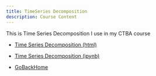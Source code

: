 ```yaml
---
title: TimeSeries Decomposition
description: Course Content
---
```

This is Time Series Decomposition I use in my CTBA course
-  [Time Series Decomposition (html)](TimeSeriesDecomposition.html)
-  [Time Series Decomposition (ipynb)](TimeSeriesDecomposition.ipynb)

-  [GoBackHome](https://ediliauribe.github.io/)

